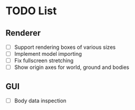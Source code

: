 # TODO List

## Renderer

- [ ] Support rendering boxes of various sizes
- [ ] Implement model importing
- [ ] Fix fullscreen stretching
- [ ] Show origin axes for world, ground and bodies

## GUI

- [ ] Body data inspection